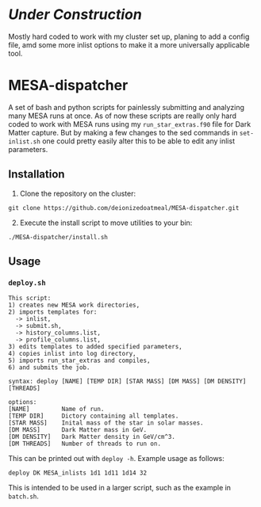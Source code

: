 # *Under Construction*
Mostly hard coded to work with my cluster set up, planing to add a config file, amd some more inlist options to make it a more universally applicable tool.

# MESA-dispatcher
A set of bash and python scripts for painlessly submitting and analyzing many MESA runs at once.
As of now these scripts are really only hard coded to work with MESA runs using my `run_star_extras.f90` file for Dark Matter capture.
But by making a few changes to the sed commands in `set-inlist.sh` one could pretty easily alter this to be able to edit any inlist parameters. 

## Installation
1) Clone the repository on the cluster:
```
git clone https://github.com/deionizedoatmeal/MESA-dispatcher.git
```
2) Execute the install script to move utilities to your bin:
```
./MESA-dispatcher/install.sh
```

## Usage
### `deploy.sh`
```
This script:
1) creates new MESA work directories,
2) imports templates for:
  -> inlist,
  -> submit.sh,
  -> history_columns.list,
  -> profile_columns.list,
3) edits templates to added specified parameters,
4) copies inlist into log directory,
5) imports run_star_extras and compiles,
6) and submits the job.

syntax: deploy [NAME] [TEMP DIR] [STAR MASS] [DM MASS] [DM DENSITY] [THREADS]

options:
[NAME]         Name of run.
[TEMP DIR]     Dictory containing all templates.
[STAR MASS]    Inital mass of the star in solar masses.
[DM MASS]      Dark Matter mass in GeV.
[DM DENSITY]   Dark Matter density in GeV/cm^3.
[DM THREADS]   Number of threads to run on.
```
This can be printed out with `deploy -h`.
Example usage as follows:
```
deploy DK MESA_inlists 1d1 1d11 1d14 32
```
This is intended to be used in a larger script, such as the example in `batch.sh`.

